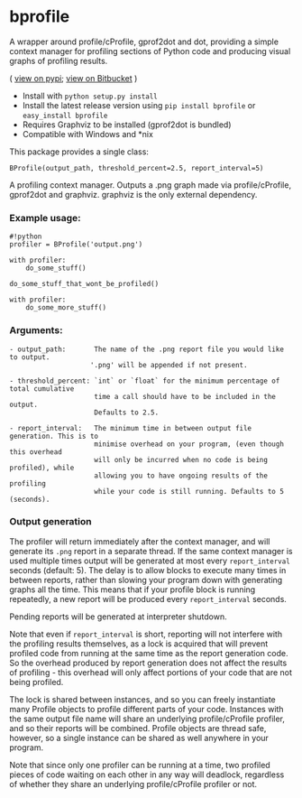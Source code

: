 # bprofile

A wrapper around profile/cProfile, gprof2dot and dot,
providing a simple context manager for profiling sections
of Python code and producing visual graphs of profiling results.

(
[view on pypi](https://pypi.python.org/pypi/bprofile/);
[view on Bitbucket](https://bitbucket.org/cbillington/bprofile)
)

   * Install with `python setup.py install` 
   * Install the latest release version using `pip install bprofile` or `easy_install bprofile`
   * Requires Graphviz to be installed (gprof2dot is bundled)
   * Compatible with Windows and *nix
   
This package provides a single class:

    BProfile(output_path, threshold_percent=2.5, report_interval=5)
    
A profiling context manager. Outputs a .png graph made via profile/cProfile, gprof2dot
and graphviz. graphviz is the only external dependency.


### Example usage:

```
#!python
profiler = BProfile('output.png')

with profiler:
    do_some_stuff()

do_some_stuff_that_wont_be_profiled()

with profiler:
    do_some_more_stuff()
```


### Arguments:

    - output_path:       The name of the .png report file you would like to output.
                        '.png' will be appended if not present.

    - threshold_percent: `int` or `float` for the minimum percentage of total cumulative
                         time a call should have to be included in the output.
                         Defaults to 2.5.

    - report_interval:   The minimum time in between output file generation. This is to
                         minimise overhead on your program, (even though this overhead
                         will only be incurred when no code is being profiled), while
                         allowing you to have ongoing results of the profiling
                         while your code is still running. Defaults to 5 (seconds).


### Output generation

The profiler will return immediately after the context manager, and will
generate its `.png` report in a separate thread. If the same context
manager is used multiple times output will be generated at most every
`report_interval` seconds (default: 5). The delay is to allow blocks to
execute many times in between reports, rather than slowing your
program down with generating graphs all the time. This means that if your
profile block is running repeatedly, a new report will be produced every
`report_interval` seconds.

Pending reports will be generated at interpreter shutdown.

Note that even if `report_interval` is short, reporting will not interfere with the
profiling results themselves, as a lock is acquired that will prevent profiled
code from running at the same time as the report generation code. So the
overhead produced by report generation does not affect the results of
profiling - this overhead will only affect portions of your code that are not
being profiled.

The lock is shared between instances, and so you can freely instantiate many
Profile objects to profile different parts of your code. Instances with the same
output file name will share an underlying profile/cProfile profiler, and so their
reports will be combined. Profile objects are thread safe, however, so a single instance
can be shared as well anywhere in your program.

Note that since only one profiler can be running at a time, two profiled
pieces of code waiting on each other in any way will deadlock, regardless of
whether they share an underlying profile/cProfile profiler or not.
